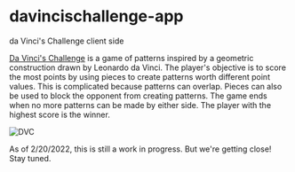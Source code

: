 # davincischallenge-app
da Vinci's Challenge client side


[Da Vinci's Challenge](https://en.wikipedia.org/wiki/Da_Vinci%27s_Challenge) is a game of patterns inspired by a geometric construction drawn by Leonardo da Vinci. The player's objective is to score the most points by using pieces to create patterns worth different point values. This is complicated because patterns can overlap. Pieces can also be used to block the opponent from creating patterns. The game ends when no more patterns can be made by either side. The player with the highest score is the winner.

![DVC](https://raw.githubusercontent.com/JasonVonKrueger/davincischallenge-app/main/resources/images/game_ss.png)

As of 2/20/2022, this is still a work in progress. But we're getting close! Stay tuned.